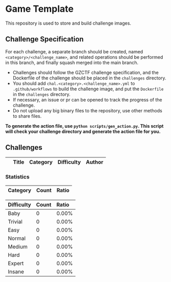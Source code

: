 # Game Template

This repository is used to store and build challenge images.

## Challenge Specification

For each challenge, a separate branch should be created, named `<category>/<challenge_name>`, and related operations should be performed in this branch, and finally squash merged into the main branch.

- Challenges should follow the GZCTF challenge specification, and the Dockerfile of the challenge should be placed in the `challenges` directory.
- You should add `chal.<category>.<challenge_name>.yml` to `.github/workflows` to build the challenge image, and put the `Dockerfile` in the `challenges` directory.
- If necessary, an issue or pr can be opened to track the progress of the challenge.
- Do not upload any big binary files to the repository, use other methods to share files.

**To generate the action file, use `python scripts/gen_action.py`. This script will check your challenge directory and generate the action file for you.**

## Challenges

|     | Title | Category | Difficulty | Author |
| :-: | :---- | :------- | :--------- | :----- |

### Statistics

| Category | Count | Ratio |
| :------- | :---- | :---- |

| Difficulty | Count | Ratio |
| :--------- | :---- | :---- |
| Baby       | 0     | 0.00% |
| Trivial    | 0     | 0.00% |
| Easy       | 0     | 0.00% |
| Normal     | 0     | 0.00% |
| Medium     | 0     | 0.00% |
| Hard       | 0     | 0.00% |
| Expert     | 0     | 0.00% |
| Insane     | 0     | 0.00% |
